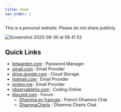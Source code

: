 ```yaml
---
title: Home
nav_order: 1
---
```

 

This is a personal website. Please do not share publicly.

![Screenshot 2023-09-30 at 08 41 52](https://github.com/cittadhammo/cittadhammo.github.io/assets/82962905/90cf5b45-9f0d-4bda-954a-682618e4d264)

<!--
<pre style="line-height: 1; font-size: x-small;">
 ______     __     ______   ______   ______     _____     __  __     ______     __    __     __    __     ______    
/\  ___\   /\ \   /\__  _\ /\__  _\ /\  __ \   /\  __-.  /\ \_\ \   /\  __ \   /\ "-./  \   /\ "-./  \   /\  __ \   
\ \ \____  \ \ \  \/_/\ \/ \/_/\ \/ \ \  __ \  \ \ \/\ \ \ \  __ \  \ \  __ \  \ \ \-./\ \  \ \ \-./\ \  \ \ \/\ \  
 \ \_____\  \ \_\    \ \_\    \ \_\  \ \_\ \_\  \ \____-  \ \_\ \_\  \ \_\ \_\  \ \_\ \ \_\  \ \_\ \ \_\  \ \_____\ 
  \/_____/   \/_/     \/_/     \/_/   \/_/\/_/   \/____/   \/_/\/_/   \/_/\/_/   \/_/  \/_/   \/_/  \/_/   \/_____/ 
</pre>
-->

                                                                                                  

## Quick Links

- [bitwarden.com](https://vault.bitwarden.com/#/login) : Password Manager
- [gmail.com](https://mail.google.com/mail/u/0/) : Email Provider
- [drive.google.com](https://drive.google.com/drive/my-drive) : Cloud Storage
- [hotmail.com](https://outlook.live.com/) : Email Provider
- [proton.me](https://account.proton.me/login?language=en) : Email Provider
- [observablehq.com](https://observablehq.com/) : Coding Online
- [discord.com](https://discord.com/login) : Forum
  -  [Dhamma en francais](https://discord.gg/U2T48jzCFZ) : French Dhamma Chat
  -  [DhammaCharts](https://discord.gg/MkyKZh8ANy) : Dhamma Charts Chat




